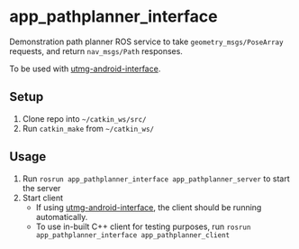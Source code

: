 # app_pathplanner_interface

Demonstration path planner ROS service to take `geometry_msgs/PoseArray` requests, and return `nav_msgs/Path` responses.

To be used with [utmg-android-interface](https://github.com/radionavlab/utmg-android-interface).

## Setup
1. Clone repo into `~/catkin_ws/src/`
2. Run `catkin_make` from `~/catkin_ws/`

## Usage
1. Run `rosrun app_pathplanner_interface app_pathplanner_server` to start the server
2. Start client
    * If using [utmg-android-interface](https://github.com/radionavlab/utmg-android-interface), the client should be running automatically.
    * To use in-built C++ client for testing purposes, run `rosrun app_pathplanner_interface app_pathplanner_client`

